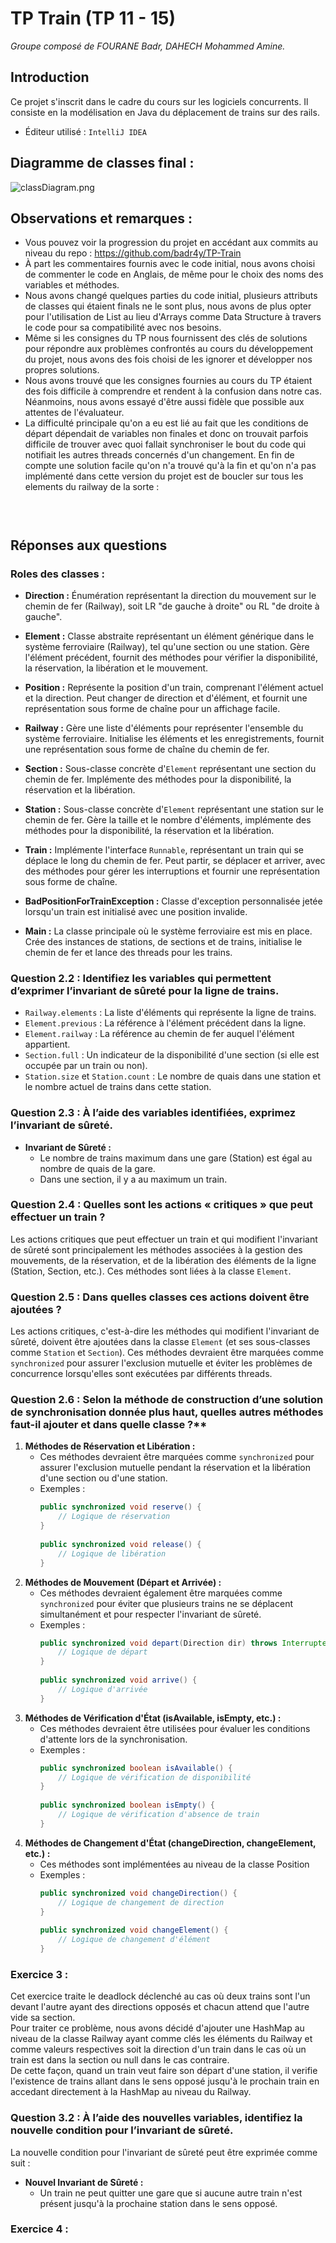 # TP Train (TP 11 - 15)
_Groupe composé de FOURANE Badr, DAHECH Mohammed Amine._

## Introduction
Ce projet s'inscrit dans le cadre du cours sur les logiciels concurrents. Il consiste en la modélisation en Java du déplacement de trains sur des rails.
- Éditeur utilisé : `IntelliJ IDEA`


## Diagramme de classes final : 
![classDiagram.png](classDiagram.png)

## Observations et remarques :
- Vous pouvez voir la progression du projet en accédant aux commits au niveau du repo : https://github.com/badr4y/TP-Train
- À part les commentaires fournis avec le code initial, nous avons choisi de commenter le code en Anglais, de même pour le choix des noms des variables et méthodes.
- Nous avons changé quelques parties du code initial, plusieurs attributs de classes qui étaient finals ne le sont plus, nous avons de plus opter pour l'utilisation de List au lieu d'Arrays comme Data Structure à travers le code pour sa compatibilité avec nos besoins.
- Même si les consignes du TP nous fournissent des clés de solutions pour répondre aux problèmes confrontés au cours du développement du projet, nous avons des fois choisi de les ignorer et développer nos propres solutions.
- Nous avons trouvé que les consignes fournies au cours du TP étaient des fois difficile à comprendre et rendent à la confusion dans notre cas. Néanmoins, nous avons essayé d'être aussi fidèle que possible aux attentes de l'évaluateur.  
- La difficulté principale qu'on a eu est lié au fait que les conditions de départ dépendait de variables non finales et donc on trouvait parfois difficile de trouver avec quoi fallait synchroniser le bout du code qui notifiait les autres threads concernés d'un changement. En fin de compte une solution facile qu'on n'a trouvé qu'à la fin et qu'on n'a pas implémenté dans cette version du projet est de boucler sur tous les elements du railway de la sorte :  
    ```java
        

    

## Réponses aux questions

### Roles des classes :

- **Direction :** Énumération représentant la direction du mouvement sur le chemin de fer (Railway), soit LR "de gauche à droite" ou RL "de droite à gauche".

- **Element :** Classe abstraite représentant un élément générique dans le système ferroviaire (Railway), tel qu'une section ou une station. Gère l'élément précédent, fournit des méthodes pour vérifier la disponibilité, la réservation, la libération et le mouvement.

- **Position :** Représente la position d'un train, comprenant l'élément actuel et la direction. Peut changer de direction et d'élément, et fournit une représentation sous forme de chaîne pour un affichage facile.

- **Railway :** Gère une liste d'éléments pour représenter l'ensemble du système ferroviaire. Initialise les éléments et les enregistrements, fournit une représentation sous forme de chaîne du chemin de fer.

- **Section :** Sous-classe concrète d'`Element` représentant une section du chemin de fer. Implémente des méthodes pour la disponibilité, la réservation et la libération.

- **Station :** Sous-classe concrète d'`Element` représentant une station sur le chemin de fer. Gère la taille et le nombre d'éléments, implémente des méthodes pour la disponibilité, la réservation et la libération.

- **Train :** Implémente l'interface `Runnable`, représentant un train qui se déplace le long du chemin de fer. Peut partir, se déplacer et arriver, avec des méthodes pour gérer les interruptions et fournir une représentation sous forme de chaîne.

- **BadPositionForTrainException :** Classe d'exception personnalisée jetée lorsqu'un train est initialisé avec une position invalide.

- **Main :** La classe principale où le système ferroviaire est mis en place. Crée des instances de stations, de sections et de trains, initialise le chemin de fer et lance des threads pour les trains.


### Question 2.2 : Identifiez les variables qui permettent d’exprimer l’invariant de sûreté pour la ligne de trains.
- `Railway.elements` : La liste d'éléments qui représente la ligne de trains.
- `Element.previous` : La référence à l'élément précédent dans la ligne.
- `Element.railway` : La référence au chemin de fer auquel l'élément appartient.
- `Section.full` : Un indicateur de la disponibilité d'une section (si elle est occupée par un train ou non).
- `Station.size` et `Station.count` : Le nombre de quais dans une station et le nombre actuel de trains dans cette station.

### Question 2.3 : À l’aide des variables identifiées, exprimez l’invariant de sûreté.
- **Invariant de Sûreté :**
    - Le nombre de trains maximum dans une gare (Station) est égal au nombre de quais de la gare.
    - Dans une section, il y a au maximum un train.

### Question 2.4 : Quelles sont les actions « critiques » que peut effectuer un train ?
Les actions critiques que peut effectuer un train et qui modifient l'invariant de sûreté sont principalement les méthodes associées à la gestion des mouvements, de la réservation, et de la libération des éléments de la ligne (Station, Section, etc.). Ces méthodes sont liées à la classe `Element`.

### Question 2.5 : Dans quelles classes ces actions doivent être ajoutées ?
Les actions critiques, c'est-à-dire les méthodes qui modifient l'invariant de sûreté, doivent être ajoutées dans la classe `Element` (et ses sous-classes comme `Station` et `Section`). Ces méthodes devraient être marquées comme `synchronized` pour assurer l'exclusion mutuelle et éviter les problèmes de concurrence lorsqu'elles sont exécutées par différents threads.

### Question 2.6 : Selon la méthode de construction d’une solution de synchronisation donnée plus haut, quelles autres méthodes faut-il ajouter et dans quelle classe ?**
1. **Méthodes de Réservation et Libération :**
    - Ces méthodes devraient être marquées comme `synchronized` pour assurer l'exclusion mutuelle pendant la réservation et la libération d'une section ou d'une station.
    - Exemples :
      ```java
      public synchronized void reserve() {
          // Logique de réservation
      }
 
      public synchronized void release() {
          // Logique de libération
      }
      

2. **Méthodes de Mouvement (Départ et Arrivée) :**
    - Ces méthodes devraient également être marquées comme `synchronized` pour éviter que plusieurs trains ne se déplacent simultanément et pour respecter l'invariant de sûreté.
    - Exemples :
      ```java
      public synchronized void depart(Direction dir) throws InterruptedException {
          // Logique de départ
      }
 
      public synchronized void arrive() {
          // Logique d'arrivée
      }
      

3. **Méthodes de Vérification d'État (isAvailable, isEmpty, etc.) :**
    - Ces méthodes devraient être utilisées pour évaluer les conditions d'attente lors de la synchronisation.
    - Exemples :
      ```java
      public synchronized boolean isAvailable() {
          // Logique de vérification de disponibilité
      }
 
      public synchronized boolean isEmpty() {
          // Logique de vérification d'absence de train
      }
      

4. **Méthodes de Changement d'État (changeDirection, changeElement, etc.) :**
    - Ces méthodes sont implémentées au niveau de la classe Position
    - Exemples :
      ```java
      public synchronized void changeDirection() {
          // Logique de changement de direction
      }
 
      public synchronized void changeElement() {
          // Logique de changement d'élément
      }


### Exercice 3 :  

Cet exercice traite le deadlock déclenché au cas où deux trains sont l'un devant l'autre ayant des directions opposés et chacun attend que l'autre vide sa section.  
Pour traiter ce problème, nous avons décidé d'ajouter une HashMap au niveau de la classe Railway ayant comme clés les éléments du Railway et comme valeurs respectives soit la direction d'un train dans le cas où un train est dans la section ou null dans le cas contraire.  
De cette façon, quand un train veut faire son départ d'une station, il verifie l'existence de trains allant dans le sens opposé jusqu'à le prochain train en accedant directement à la HashMap au niveau du Railway.

### Question 3.2 : À l’aide des nouvelles variables, identifiez la nouvelle condition pour l’invariant de sûreté.

La nouvelle condition pour l'invariant de sûreté peut être exprimée comme suit :

- **Nouvel Invariant de Sûreté :**
   - Un train ne peut quitter une gare que si aucune autre train n'est présent jusqu'à la prochaine station dans le sens opposé.

### Exercice 4 :
